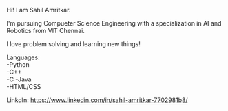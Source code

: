 Hi! I am Sahil Amritkar.  

I'm pursuing Compueter Science Engineering with a specialization in AI and Robotics from VIT Chennai.  

I love problem solving and learning new things!  
  
  
Languages:  
-Python  
-C++  
-C
-Java  
-HTML/CSS  
  
LinkdIn: https://www.linkedin.com/in/sahil-amritkar-7702981b8/

